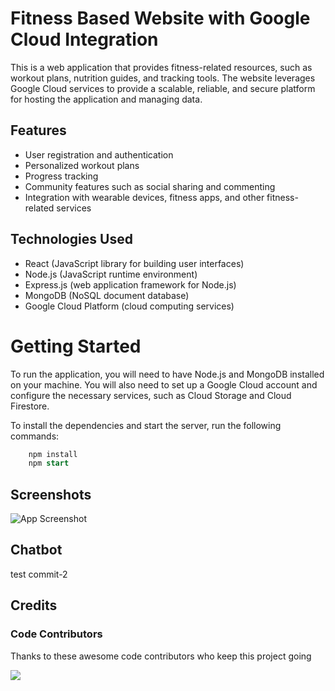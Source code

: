 
# Fitness Based Website with Google Cloud Integration

This is a web application that provides fitness-related resources, such as workout plans, nutrition guides, and tracking tools. The website leverages Google Cloud services to provide a scalable, reliable, and secure platform for hosting the application and managing data.

## Features
* User registration and authentication  
* Personalized workout plans  
* Progress tracking  
* Community features such as social sharing and commenting  
* Integration with wearable devices, fitness apps, and other fitness-related services  

## Technologies Used
* React (JavaScript library for building user interfaces)  
* Node.js (JavaScript runtime environment)  
* Express.js (web application framework for Node.js)  
* MongoDB (NoSQL document database)  
* Google Cloud Platform (cloud computing services)    

# Getting Started
To run the application, you will need to have Node.js and MongoDB installed on your machine. You will also need to set up a Google Cloud account and configure the necessary services, such as Cloud Storage and Cloud Firestore.

To install the dependencies and start the server, run the following commands:
```sql
    npm install
    npm start
```
## Screenshots

![App Screenshot](https://via.placeholder.com/468x300?text=App+Screenshot+Here)

## Chatbot
test commit-2

## Credits

### Code Contributors

Thanks to these awesome code contributors who keep this project going

<a href="https://github.com/snitchtwt/GoogleCouldHackathon/graphs/contributors">
  <img src="https://contrib.rocks/image?repo=snitchtwt/GoogleCouldHackathon" />
</a>
